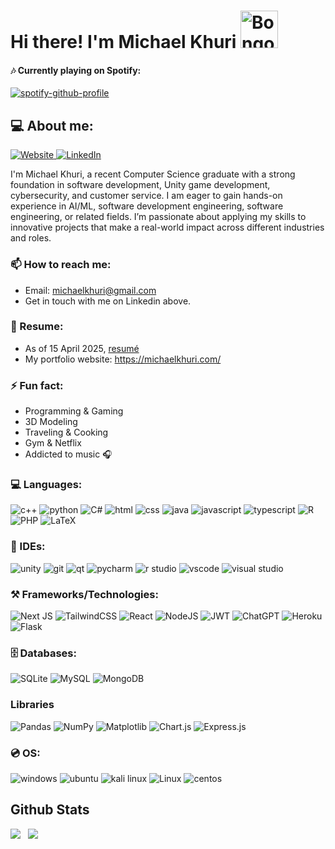 # Hi there! I'm Michael Khuri <img src="https://media.tenor.com/fYg91qBpDdgAAAAi/bongo-cat-transparent.gif" alt="Bongo Cat" width="60"/>

#### 🎶 Currently playing on Spotify:
[![spotify-github-profile](https://spotify-github-profile.kittinanx.com/api/view?uid=12122686865&cover_image=true&theme=natemoo-re&show_offline=true&background_color=121212&interchange=true&bar_color=53b14f&bar_color_cover=true)](https://spotify-github-profile.kittinanx.com/api/view?uid=12122686865&redirect=true)

## 💻 About me:
<a href=https://michaelkhuri.com/> ![Website](https://img.shields.io/badge/website-000000?style=for-the-badge&logo=About.me&logoColor=white) </a> <a href=https://www.linkedin.com/in/michael-khuri> ![LinkedIn](https://img.shields.io/badge/LinkedIn-0077B5?style=for-the-badge&logo=linkedin&logoColor=white) </a>

I'm Michael Khuri, a recent Computer Science graduate with a strong foundation in software development, Unity game development, cybersecurity, and customer service. I am eager to gain hands-on experience in AI/ML, software development engineering, software engineering, or related fields. I’m passionate about applying my skills to innovative projects that make a real-world impact across different industries and roles.

### 📫 How to reach me:
- Email: michaelkhuri@gmail.com
- Get in touch with me on Linkedin above.

### 📜 Resume:
- As of 15 April 2025, <a href="https://github.com/Savant-sys/resume/blob/main/Michael_Khuri_Resume.pdf">resumé</a>
- My portfolio website: https://michaelkhuri.com/

### ⚡ Fun fact:
- Programming & Gaming
- 3D Modeling
- Traveling & Cooking
- Gym & Netflix
- Addicted to music 🎧

### 💻 Languages:
<a>![c++](https://img.shields.io/badge/C%2B%2B-00599C?style=for-the-badge&logo=c%2B%2B&logoColor=white) ![python](https://img.shields.io/badge/Python-FFD43B?style=for-the-badge&logo=python&logoColor=blue) ![C#](https://img.shields.io/badge/C%23-239120?style=for-the-badge&logo=c-sharp&logoColor=white) ![html](https://img.shields.io/badge/HTML5-E34F26?style=for-the-badge&logo=html5&logoColor=white) ![css](https://img.shields.io/badge/CSS3-1572B6?style=for-the-badge&logo=css3&logoColor=white) ![java](https://img.shields.io/badge/java-%23ED8B00.svg?style=for-the-badge&logo=java&logoColor=white) ![javascript](https://img.shields.io/badge/JavaScript-323330?style=for-the-badge&logo=javascript&logoColor=F7DF1E) ![typescript](https://img.shields.io/badge/TypeScript-007ACC?style=for-the-badge&logo=typescript&logoColor=white) ![R](https://img.shields.io/badge/r-%23276DC3.svg?style=for-the-badge&logo=r&logoColor=white) ![PHP](https://img.shields.io/badge/php-%23777BB4.svg?style=for-the-badge&logo=php&logoColor=white) ![LaTeX](https://img.shields.io/badge/latex-%23008080.svg?style=for-the-badge&logo=latex&logoColor=white)</a>

### 👾 IDEs:
<a>![unity](https://img.shields.io/badge/Unity-100000?style=for-the-badge&logo=unity&logoColor=white) ![git](https://img.shields.io/badge/GIT-E44C30?style=for-the-badge&logo=git&logoColor=white) ![qt](https://img.shields.io/badge/Qt-41CD52?style=for-the-badge&logo=qt&logoColor=white) ![pycharm](https://img.shields.io/badge/PyCharm-000000.svg?&style=for-the-badge&logo=PyCharm&logoColor=white) ![r studio](https://img.shields.io/badge/RStudio-75AADB?style=for-the-badge&logo=RStudio&logoColor=white) ![vscode](https://img.shields.io/badge/VSCode-0078D4?style=for-the-badge&logo=visual%20studio%20code&logoColor=white) ![visual studio](https://img.shields.io/badge/Visual_Studio-5C2D91?style=for-the-badge&logo=visual%20studio&logoColor=white)</a>

### ⚒️ Frameworks/Technologies:
<a> ![Next JS](https://img.shields.io/badge/Next-black?style=for-the-badge&logo=next.js&logoColor=white) ![TailwindCSS](https://img.shields.io/badge/tailwindcss-%2338B2AC.svg?style=for-the-badge&logo=tailwind-css&logoColor=white) ![React](https://img.shields.io/badge/react-%2320232a.svg?style=for-the-badge&logo=react&logoColor=%2361DAFB) ![NodeJS](https://img.shields.io/badge/node.js-6DA55F?style=for-the-badge&logo=node.js&logoColor=white) ![JWT](https://img.shields.io/badge/JWT-black?style=for-the-badge&logo=JSON%20web%20tokens) ![ChatGPT](https://img.shields.io/badge/chatGPT-74aa9c?style=for-the-badge&logo=openai&logoColor=white) ![Heroku](https://img.shields.io/badge/heroku-%23430098.svg?style=for-the-badge&logo=heroku&logoColor=white) ![Flask](https://img.shields.io/badge/flask-%23000.svg?style=for-the-badge&logo=flask&logoColor=white)</a>

### 🗄️ Databases:
<a> ![SQLite](https://img.shields.io/badge/sqlite-%2307405e.svg?style=for-the-badge&logo=sqlite&logoColor=white) ![MySQL](https://img.shields.io/badge/mysql-4479A1.svg?style=for-the-badge&logo=mysql&logoColor=white) ![MongoDB](https://img.shields.io/badge/MongoDB-%234ea94b.svg?style=for-the-badge&logo=mongodb&logoColor=white) </a>

### Libraries
<a> ![Pandas](https://img.shields.io/badge/pandas-%23150458.svg?style=for-the-badge&logo=pandas&logoColor=white) ![NumPy](https://img.shields.io/badge/numpy-%23013243.svg?style=for-the-badge&logo=numpy&logoColor=white) ![Matplotlib](https://img.shields.io/badge/Matplotlib-%23ffffff.svg?style=for-the-badge&logo=Matplotlib&logoColor=black) ![Chart.js](https://img.shields.io/badge/chart.js-F5788D.svg?style=for-the-badge&logo=chart.js&logoColor=white) ![Express.js](https://img.shields.io/badge/express.js-%23404d59.svg?style=for-the-badge&logo=express&logoColor=%2361DAFB) </a>

### 💿 OS:
<a>![windows](https://img.shields.io/badge/Windows-0078D6?style=for-the-badge&logo=windows&logoColor=white) ![ubuntu](https://img.shields.io/badge/Ubuntu-E95420?style=for-the-badge&logo=ubuntu&logoColor=white) ![kali linux](https://img.shields.io/badge/Kali_Linux-557C94?style=for-the-badge&logo=kali-linux&logoColor=white) ![Linux](https://img.shields.io/badge/Linux-FCC624?style=for-the-badge&logo=linux&logoColor=black) ![centos](https://img.shields.io/badge/Cent%20OS-262577?style=for-the-badge&logo=CentOS&logoColor=white)</a>

## Github Stats
<img src="https://github-readme-stats.vercel.app/api?username=savant-sys&theme=tokyonight&show_icons=true&count_private=true"> &nbsp;
<img src="https://github-readme-stats.vercel.app/api/top-langs/?username=savant-sys&theme=tokyonight&layout=compact&langs_count=6">
